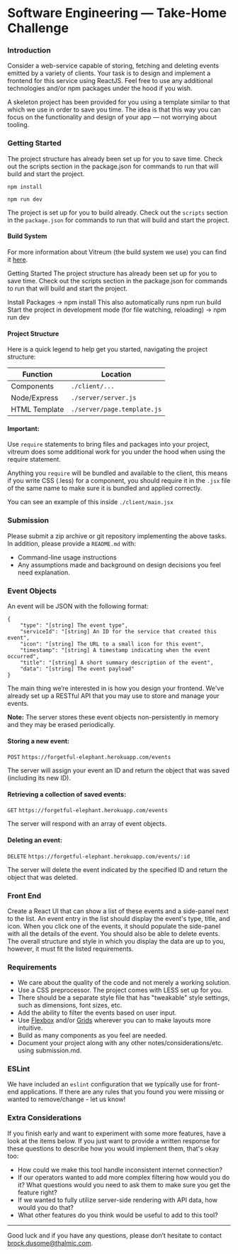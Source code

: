 # Software Engineering — Take-Home Challenge

### Introduction
Consider a web-service capable of storing, fetching and deleting events emitted by a variety of clients. Your task is to design and implement a frontend for this service using ReactJS. Feel free to use any additional technologies and/or npm packages under the hood if you wish.

A skeleton project has been provided for you using a template similar to that which we use in order to save you time. The idea is that this way you can focus on the functionality and design of your app — not worrying about tooling.

### Getting Started

The project structure has already been set up for you to save time. Check out the scripts section in the package.json for commands to run that will build and start the project.

```
npm install

npm run dev
```
The project is set up for you to build already. Check out the `scripts` section in the `package.json` for commands to run that will build and start the project.

#### Build System
For more information about Vitreum (the build system we use) you can find it [here](https://github.com/stolksdorf/vitreum).

Getting Started
The project structure has already been set up for you to save time. Check out the scripts section in the package.json for commands to run that will build and start the project.

Install Packages → npm install
This also automatically runs npm run build
Start the project in development mode (for file watching, reloading) → npm run dev


#### Project Structure
Here is a quick legend to help get you started, navigating the project structure:

| Function      | Location                    |
|---------------|-----------------------------|
| Components    | `./client/...`              |
| Node/Express  | `./server/server.js`        |
| HTML Template | `./server/page.template.js` |

#### Important:
Use `require` statements to bring files and packages into your project, vitreum does some additional work for you under the hood when using the require statement.

Anything you `require` will be bundled and available to the client, this means if you write CSS (.less) for a component, you should require it in the `.jsx` file of the same name to make sure it is bundled and applied correctly.

You can see an example of this inside `./client/main.jsx`

### Submission
Please submit a zip archive or git repository implementing the above tasks. In addition, please provide a `README.md` with:
- Command-line usage instructions
- Any assumptions made and background on design decisions you feel need explanation.

### Event Objects
An event will be JSON with the following format:
```
{
    "type": "[string] The event type",
    "serviceId": "[string] An ID for the service that created this event",
    "icon": "[string] The URL to a small icon for this event",
    "timestamp": "[string] A timestamp indicating when the event occurred",
    "title": "[string] A short summary description of the event",
    "data": "[string] The event payload"
}
```

The main thing we’re interested in is how you design your frontend. We've already set up a RESTful API that you may use to store and manage your events.

**Note:** The server stores these event objects non-persistently in memory and they may be erased periodically.

#### Storing a new event:
`POST` `https://forgetful-elephant.herokuapp.com/events`

The server will assign your event an ID and return the object that was saved (including its new ID).

#### Retrieving a collection of saved events:
`GET` `https://forgetful-elephant.herokuapp.com/events`

The server will respond with an array of event objects.

#### Deleting an event:
`DELETE` `https://forgetful-elephant.herokuapp.com/events/:id`

The server will delete the event indicated by the specified ID and return the object that was deleted.

### Front End
Create a React UI that can show a list of these events and a side-panel next to the list. An event entry in the list should display the event's type, title, and icon. When you click one of the events, it should populate the side-panel with all the details of the event. You should also be able to delete events. The overall structure and style in which you display the data are up to you, however, it must fit the listed requirements.

### Requirements
- We care about the quality of the code and not merely a working solution.
- Use a CSS preprocessor. The project comes with LESS set up for you.
- There should be a separate style file that has "tweakable" style settings, such as dimensions, font sizes, etc.
- Add the ability to filter the events based on user input.
- Use [Flexbox](https://css-tricks.com/snippets/css/a-guide-to-flexbox/) and/or [Grids](https://css-tricks.com/snippets/css/complete-guide-grid/) wherever you can to make layouts more intuitive.
- Build as many components as you feel are needed.
- Document your project along with any other notes/considerations/etc. using submission.md.


### ESLint
We have included an `eslint` configuration that we typically use for front-end applications. If there are any rules that you found you were missing or wanted to remove/change - let us know!

### Extra Considerations
If you finish early and want to experiment with some more features, have a look at the items below. If you just want to provide a written response for these questions to describe how you would implement them, that's okay too:

- How could we make this tool handle inconsistent internet connection?
- If our operators wanted to add more complex filtering how would you do it? What questions would you need to ask them to make sure you get the feature right?
- If we wanted to fully utilize server-side rendering with API data, how would you do that?
- What other features do you think would be useful to add to this tool?

---

Good luck and if you have any questions, please don’t hesitate to contact brock.dusome@thalmic.com.
